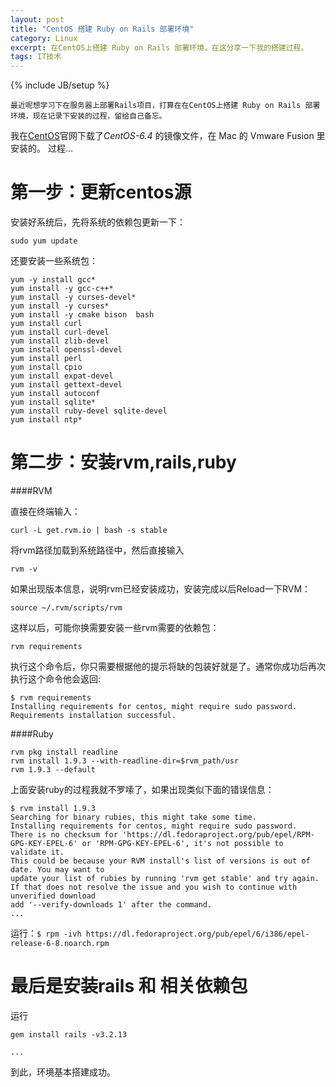 ```yaml
---
layout: post
title: "CentOS 搭建 Ruby on Rails 部署环境"
category: Linux
excerpt: 在CentOS上搭建 Ruby on Rails 部署环境，在这分享一下我的搭建过程。
tags: IT技术
---
```


{% include JB/setup %}

    最近呢想学习下在服务器上部署Rails项目，打算在在CentOS上搭建 Ruby on Rails 部署环境，现在记录下安装的过程，留给自己备忘。
我在[CentOS](http://www.centos.org/modules/tinycontent/index.php?id=30)官网下载了*CentOS-6.4* 的镜像文件，在 Mac 的 Vmware 	Fusion 里安装的。
过程...

第一步：更新centos源
==================

安装好系统后，先将系统的依赖包更新一下：

    sudo yum update

还要安装一些系统包：
    
    yum -y install gcc*
    yum install -y gcc-c++*
    yum install -y curses-devel*
    yum install -y curses*
    yum install -y cmake bison  bash
    yum install curl
    yum install curl-devel
    yum install zlib-devel
    yum install openssl-devel
    yum install perl
    yum install cpio
    yum install expat-devel
    yum install gettext-devel
    yum install autoconf
    yum install sqlite*
    yum install ruby-devel sqlite-devel
    yum install ntp*

第二步：安装rvm,rails,ruby
============================

####RVM

直接在终端输入：

    curl -L get.rvm.io | bash -s stable

将rvm路径加载到系统路径中，然后直接输入

    rvm -v

如果出现版本信息，说明rvm已经安装成功，安装完成以后Reload一下RVM：

    source ~/.rvm/scripts/rvm

这样以后，可能你换需要安装一些rvm需要的依赖包：

    rvm requirements

执行这个命令后，你只需要根据他的提示将缺的包装好就是了。通常你成功后再次执行这个命令他会返回:

    $ rvm requirements
    Installing requirements for centos, might require sudo password.
    Requirements installation successful.

####Ruby

    rvm pkg install readline
    rvm install 1.9.3 --with-readline-dir=$rvm_path/usr
    rvm 1.9.3 --default
    
上面安装ruby的过程我就不罗嗦了，如果出现类似下面的错误信息：

    $ rvm install 1.9.3
    Searching for binary rubies, this might take some time.
    Installing requirements for centos, might require sudo password.
    There is no checksum for 'https://dl.fedoraproject.org/pub/epel/RPM-GPG-KEY-EPEL-6' or 'RPM-GPG-KEY-EPEL-6', it's not possible to     validate it.
    This could be because your RVM install's list of versions is out of date. You may want to
    update your list of rubies by running 'rvm get stable' and try again.
    If that does not resolve the issue and you wish to continue with unverified download
    add '--verify-downloads 1' after the command.
    ...

运行：`$ rpm -ivh https://dl.fedoraproject.org/pub/epel/6/i386/epel-release-6-8.noarch.rpm`


最后是安装rails 和 相关依赖包
=========================

运行

    gem install rails -v3.2.13

    ...


到此，环境基本搭建成功。